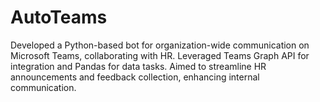 # AutoTeams
Developed a Python-based bot for organization-wide communication on Microsoft Teams, collaborating with HR. Leveraged Teams Graph API for integration and Pandas for data tasks. Aimed to streamline HR announcements and feedback collection, enhancing internal communication.
